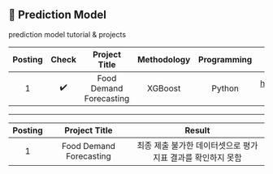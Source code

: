 ## 📂 Prediction Model
prediction model tutorial & projects

| Posting | Check | Project Title  | Methodology | Programming | URL |
| :------: |:---: | :----------------------: | :--------------: | :------------: | :----------------------------------: |
| 1 | ✔️ | Food Demand Forecasting | XGBoost | Python | https://www.kaggle.com/datasets/kannanaikkal/food-demand-forecasting |

---------
| Posting | Project Title  | Result |
| :------: | :----------------------: | :--------------: |
| 1 | Food Demand Forecasting | 최종 제출 불가한 데이터셋으로 평가지표 결과를 확인하지 못함 |
